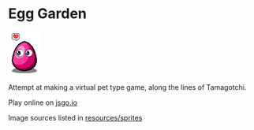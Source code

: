 # Egg Garden

![Example Egg](https://raw.githubusercontent.com/lucymhdavies/egg-game/master/egg-example.png)

Attempt at making a virtual pet type game, along the lines of Tamagotchi.

Play online on [jsgo.io](https://play.jsgo.io/github.com/lucymhdavies/egg-game)

Image sources listed in [resources/sprites](resources/sprites)
